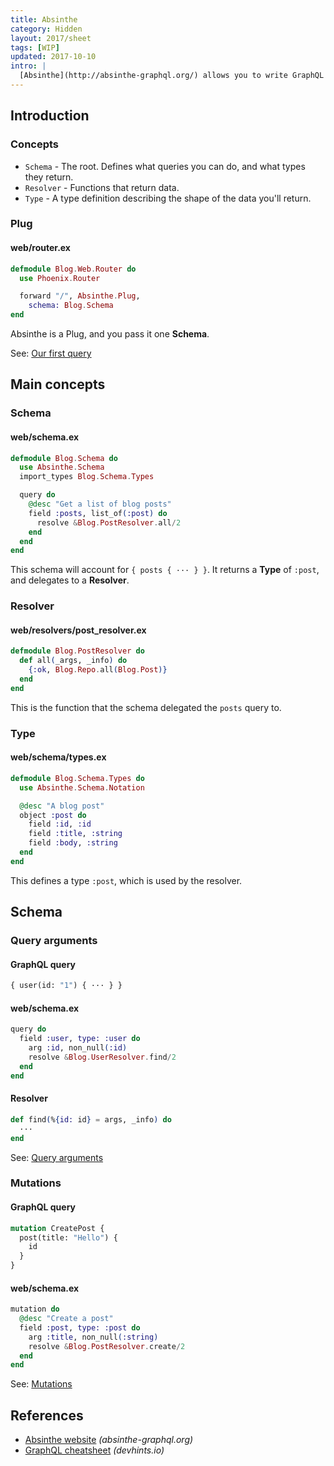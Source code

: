 ```yaml
---
title: Absinthe
category: Hidden
layout: 2017/sheet
tags: [WIP]
updated: 2017-10-10
intro: |
  [Absinthe](http://absinthe-graphql.org/) allows you to write GraphQL servers in Elixir.
---
```


## Introduction

### Concepts

* `Schema` - The root. Defines what queries you can do, and what types they return.
* `Resolver` - Functions that return data.
* `Type` - A type definition describing the shape of the data you'll return.

### Plug

#### web/router.ex

```elixir
defmodule Blog.Web.Router do
  use Phoenix.Router

  forward "/", Absinthe.Plug,
    schema: Blog.Schema
end
```

<!-- {data-line="4,5"} -->

Absinthe is a Plug, and you pass it one **Schema**.

See: [Our first query](http://absinthe-graphql.org/tutorial/our-first-query/)

## Main concepts

<!-- {.-three-column} -->

### Schema

#### web/schema.ex

```elixir
defmodule Blog.Schema do
  use Absinthe.Schema
  import_types Blog.Schema.Types

  query do
    @desc "Get a list of blog posts"
    field :posts, list_of(:post) do
      resolve &Blog.PostResolver.all/2
    end
  end
end
```

<!-- {data-line="5,6,7,8,9,10"} -->

This schema will account for `{ posts { ··· } }`. It returns a **Type** of `:post`, and delegates to a **Resolver**.

### Resolver

#### web/resolvers/post_resolver.ex

```elixir
defmodule Blog.PostResolver do
  def all(_args, _info) do
    {:ok, Blog.Repo.all(Blog.Post)}
  end
end
```

<!-- {data-line="3"} -->

This is the function that the schema delegated the `posts` query to.

### Type

#### web/schema/types.ex

```elixir
defmodule Blog.Schema.Types do
  use Absinthe.Schema.Notation

  @desc "A blog post"
  object :post do
    field :id, :id
    field :title, :string
    field :body, :string
  end
end
```

<!-- {data-line="4,5,6,7,8,9"} -->

This defines a type `:post`, which is used by the resolver.

## Schema

### Query arguments

#### GraphQL query

```graphql
{ user(id: "1") { ··· } }
```

#### web/schema.ex

```elixir
query do
  field :user, type: :user do
    arg :id, non_null(:id)
    resolve &Blog.UserResolver.find/2
  end
end
```

<!-- {data-line="3"} -->

#### Resolver

```elixir
def find(%{id: id} = args, _info) do
  ···
end
```

<!-- {data-line="1"} -->

See: [Query arguments](http://absinthe-graphql.org/tutorial/query-arguments/)

### Mutations

#### GraphQL query

```graphql
mutation CreatePost {
  post(title: "Hello") {
    id
  }
}
```

#### web/schema.ex

```elixir
mutation do
  @desc "Create a post"
  field :post, type: :post do
    arg :title, non_null(:string)
    resolve &Blog.PostResolver.create/2
  end
end
```

<!-- {data-line="1"} -->

See: [Mutations](http://absinthe-graphql.org/tutorial/mutations/)

## References

* [Absinthe website](http://absinthe-graphql.org/) _(absinthe-graphql.org)_
* [GraphQL cheatsheet](./graphql) _(devhints.io)_
